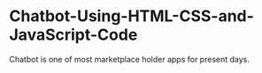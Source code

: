 # Chatbot-Using-HTML-CSS-and-JavaScript-Code
Chatbot is one of most marketplace holder apps for present days.
